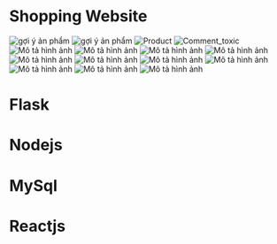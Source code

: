 <!DOCTYPE html>
<html lang="en">
<head>
    <meta charset="UTF-8">
    <meta name="viewport" content="width=device-width, initial-scale=1.0">
    <h1>Shopping Website</h1>
</head>
<body>
    <div class="remede">
        <div class="content">
             <img src="https://github.com/duchuyvo0368/shopping_website/blob/master/demo/router_user%20.png" alt="gợi ý ản phẩm">
            <img src="https://github.com/duchuyvo0368/shopping_website/blob/master/demo/route_recommendation.png" alt="gợi ý ản phẩm">
            <img src="https://github.com/duchuyvo0368/shopping_website/blob/master/demo/route_product.png" alt="Product">
            <img src="https://github.com/duchuyvo0368/shopping_website/blob/master/demo/recommendation.png" alt="Comment_toxic">
            <img src="https://github.com/duchuyvo0368/shopping_website/blob/master/demo/chat.png" alt="Mô tả hình ảnh">
          <img src="https://github.com/duchuyvo0368/shopping_website/blob/master/demo/allcode.png" alt="Mô tả hình ảnh">
          <img src="https://github.com/duchuyvo0368/shopping_website/blob/master/demo/1.png" alt="Mô tả hình ảnh">
          <img src="https://github.com/duchuyvo0368/shopping_website/blob/master/demo/2.png" alt="Mô tả hình ảnh">
          <img src="https://github.com/duchuyvo0368/shopping_website/blob/master/demo/3.png" alt="Mô tả hình ảnh">
          <img src="(https://github.com/duchuyvo0368/shopping_website/blob/master/demo/4.png" alt="Mô tả hình ảnh">
          <img src="https://github.com/duchuyvo0368/shopping_website/blob/master/demo/5.png" alt="Mô tả hình ảnh">
          <img src="https://github.com/duchuyvo0368/shopping_website/blob/master/demo/6.png" alt="Mô tả hình ảnh">
          <img src="https://github.com/duchuyvo0368/shopping_website/blob/master/demo/7.png" alt="Mô tả hình ảnh">
          <img src="https://github.com/duchuyvo0368/shopping_website/blob/master/demo/8.png" alt="Mô tả hình ảnh">
          <img src="https://github.com/duchuyvo0368/shopping_website/blob/master/demo/9.png" alt="Mô tả hình ảnh">
        </div>
        <div>
            <h1>Flask</h1>
            <h1>Nodejs</h1>
            <h1>MySql</h1>
            <h1>Reactjs</h1>
        </div>
    </div>
</body>
</html>
